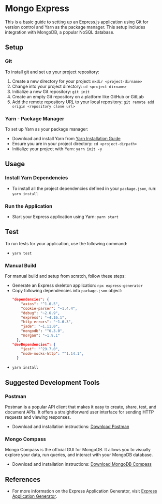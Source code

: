 # Mongo Express

This is a basic guide to setting up an Express.js application using Git for version control and Yarn as the package manager. This setup includes integration with MongoDB, a popular NoSQL database.

## Setup
### Git
To install git and set up your project repository:

1. Create a new directory for your project: `mkdir <project-dirname>`
2. Change into your project directory: `cd <project-dirname>`
3. Initialize a new Git repository: `git init`
4. Create an empty Git repository on a platform like GitHub or GitLab
5. Add the remote repository URL to your local repository: `git remote add origin <repository clone url>`

### Yarn - Package Manager
To set up Yarn as your package manager:

- Download and install Yarn from [Yarn Installation Guide](https://classic.yarnpkg.com/en/docs/install)
- Ensure you are in your project directory: `cd <project-dirpath>`
- Initialize your project with Yarn: `yarn init -y`

## Usage

### Install Yarn Dependencies
- To install all the project dependencies defined in your `package.json`, run: `yarn install`

### Run the Application
- Start your Express application using Yarn: `yarn start`

## Test
To run tests for your application, use the following command:
- `yarn test`

### Manual Build
For manual build and setup from scratch, follow these steps:

- Generate an Express skeleton application: `npx express-generator`
- Copy following dependencies into `package.json` object:
  ```json
  "dependencies": {
      "axios": "^1.6.5",
      "cookie-parser": "~1.4.4",
      "debug": "~2.6.9",
      "express": "~4.16.1",
      "http-errors": "~1.6.3",
      "jade": "~1.11.0",
      "mongodb": "^6.3.0",
      "morgan": "~1.9.1"
    },
  "devDependencies": {
      "jest": "^29.7.0",
      "node-mocks-http": "^1.14.1",
    }
  ```
- `yarn install`


## Suggested Development Tools
### Postman
Postman is a popular API client that makes it easy to create, share, test, and document APIs. It offers a straightforward user interface for sending HTTP requests and viewing responses. 

- Download and installation instructions: [Download Postman](https://www.postman.com/downloads/)

### Mongo Compass
Mongo Compass is the official GUI for MongoDB. It allows you to visually explore your data, run queries, and interact with your MongoDB database.

- Download and installation instructions: [Download MongoDB Compass](https://www.mongodb.com/try/download/compass)

## References
- For more information on the Express Application Generator, visit [Express Application Generator](https://expressjs.com/en/starter/generator.html).